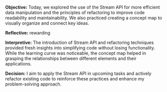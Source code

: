 **Objective:** Today, we explored the use of the Stream API for more efficient data manipulation and the principles of refactoring to improve code readability and maintainability. We also practiced creating a concept map to visually organize and connect key ideas.

**Reflective:** rewarding

**Interpretive:** The introduction of Stream API and refactoring techniques provided fresh insights into simplifying code without losing functionality. While the learning curve was noticeable, the concept map helped in grasping the relationships between different elements and their applications.

**Decision:** I aim to apply the Stream API in upcoming tasks and actively refactor existing code to reinforce these practices and enhance my problem-solving approach.